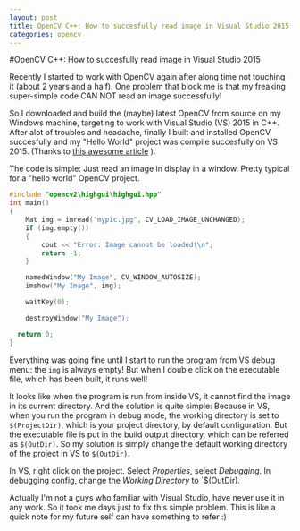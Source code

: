 ```yaml
---
layout: post
title: OpenCV C++: How to succesfully read image in Visual Studio 2015
categories: opencv
---
```

#OpenCV C++: How to succesfully read image in Visual Studio 2015

Recently I started to work with OpenCV again after along time not touching it (about 2 years and a half). One problem that block me is
that my freaking super-simple code CAN NOT read an image successfully!

So I downloaded and build the (maybe) latest OpenCV from source on my Windows machine, targeting to work with Visual Studio (VS) 2015 in C++.
After alot of troubles and headache, finally I built and installed OpenCV succesfully and my "Hello World" project was compile succesfully
on VS 2015. (Thanks to [this awesome article](http://dogfeatherdesign.com/opencv-3-0-microsoft-visual-studio-2015-cmake-and-c/) ).

The code is simple: Just read an image in display in a window. Pretty typical for a "hello world" OpenCV project.

```c
#include "opencv2\highgui\highgui.hpp"
int main()
{
	Mat img = imread("mypic.jpg", CV_LOAD_IMAGE_UNCHANGED);
	if (img.empty())
	{
		cout << "Error: Image cannot be loaded!\n";
		return -1;
	}

	namedWindow("My Image", CV_WINDOW_AUTOSIZE);
	imshow("My Image", img);

	waitKey(0);

	destroyWindow("My Image");

  return 0;
}
```

Everything was going fine until I start to run the program from VS debug menu: the `img` is always empty! But when I double click on the
executable file, which has been built, it runs well!

It looks like when the program is run from inside VS, it cannot find the image in its current directory. And the solution is quite simple:
Because in VS, when you run the program in debug mode, the working directory is set to `$(ProjectDir)`, which is your project
directory, by default configuration. But the executable file is put in the build output directory, which can be referred as `$(OutDir)`.
So my solution is simply change the default working directory of the project in VS to `$(OutDir)`.

In VS, right click on the project. Select *Properties*, select *Debugging*. In debugging config, change the *Working Directory* to 
`$(OutDir).

Actually I'm not a guys who familiar with Visual Studio, have never use it in any work. So it took me days just to fix this simple problem.
This is like a quick note for my future self can have something to refer :)

